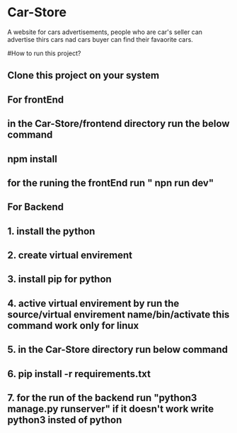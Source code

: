 # Car-Store
A website for cars advertisements, people who are car's seller can advertise thirs cars nad cars buyer can find their favaorite cars.


#How to run this project?

## Clone this project on your system

## For frontEnd 
## in the Car-Store/frontend directory run the below command
## npm install
## for the runing the frontEnd run " npn run dev"

## For Backend
## 1. install the python
## 2. create virtual envirement
## 3. install pip for python
## 4. active virtual envirement by run the source/virtual envirement name/bin/activate this command work only for linux
## 5. in the Car-Store directory run below command
## 6. pip install -r requirements.txt
## 7. for the run of the backend run "python3 manage.py runserver" if it doesn't work write python3 insted of python
